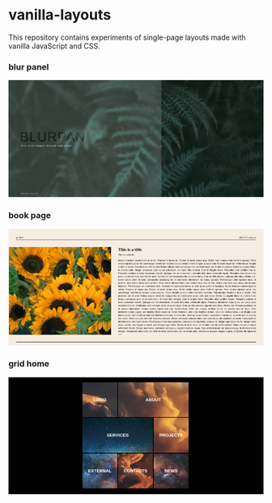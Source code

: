 # vanilla-layouts

This repository contains experiments of single-page layouts made with vanilla JavaScript and CSS.

### blur panel
![screenshot](https://raw.githubusercontent.com/p-vale/vanilla-layouts/main/previews/blur-panel.png "blur panel screenshot")

### book page
![screenshot](https://raw.githubusercontent.com/p-vale/vanilla-layouts/main/previews/book-page.png "book page screenshot")

### grid home
![screenshot](https://raw.githubusercontent.com/p-vale/vanilla-layouts/main/previews/grid-homepage.png "grid home screenshot")
